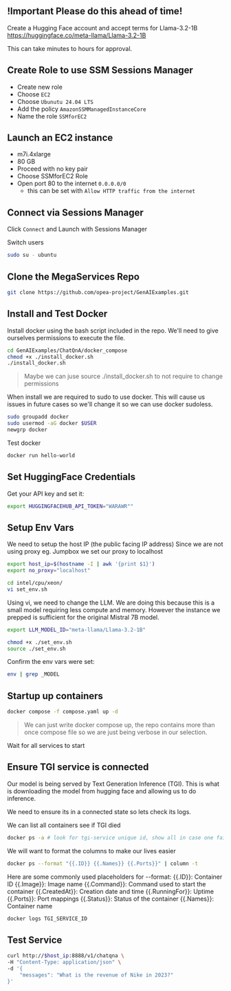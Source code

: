 ## !Important Please do this ahead of time!

Create a Hugging Face account and accept terms for Llama-3.2-1B
https://huggingface.co/meta-llama/Llama-3.2-1B

This can take minutes to hours for approval.

## Create Role to use SSM Sessions Manager

- Create new role
- Choose `EC2`
- Choose `Ubunutu 24.04 LTS`
- Add the policy `AmazonSSMManagedInstanceCore`
- Name the role `SSMforEC2`

## Launch an EC2 instance

- m7i.4xlarge
- 80 GB
- Proceed with no key pair
- Choose SSMforEC2 Role
- Open port 80 to the internet `0.0.0.0/0`
    - this can be set with `Allow HTTP traffic from the internet`

## Connect via Sessions Manager

Click `Connect` and Launch with Sessions Manager

Switch users

```sh
sudo su - ubuntu
```

## Clone the MegaServices Repo

```sh
git clone https://github.com/opea-project/GenAIExamples.git
```

## Install and Test Docker

Install docker using the bash script included in the repo.
We'll need to give ourselves permissions to execute the file.
```sh
cd GenAIExamples/ChatQnA/docker_compose
chmod +x ./install_docker.sh
./install_docker.sh
```

> Maybe we can juse source ./install_docker.sh to not require to change permissions

When install we are required to sudo to use docker.
This will cause us issues in future cases so we'll
change it so we can use docker sudoless.

```sh
sudo groupadd docker
sudo usermod -aG docker $USER
newgrp docker
```

Test docker

```sh
docker run hello-world
```

## Set HuggingFace Credentials

Get your API key and set it:

```sh
export HUGGINGFACEHUB_API_TOKEN="WARAWR""
```

## Setup Env Vars

We need to setup the host IP (the public facing IP address)
Since we are not using proxy eg. Jumpbox we set our proxy to localhost

```sh
export host_ip=$(hostname -I | awk '{print $1}')
export no_proxy="localhost"
```

```sh
cd intel/cpu/xeon/
vi set_env.sh
```

Using vi, we need to change the LLM.
We are doing this because this is a small model requiring less compute and memory.
However the instance we prepped is sufficient for the original Mistral 7B model.

```sh
export LLM_MODEL_ID="meta-llama/Llama-3.2-1B"
```

```sh
chmod +x ./set_env.sh
source ./set_env.sh
```

Confirm the env vars were set:

```sh
env | grep _MODEL
```

## Startup up containers

```sh
docker compose -f compose.yaml up -d
```

> We can just write docker compose up, the repo contains more than once compose file so we are just being verbose in our selection.

Wait for all services to start

## Ensure TGI service is connected

Our model is being served by Text Generation Inference (TGI).
This is what is downloading the model from hugging face and allowing us to do inference.

We need to ensure its in a connected state so lets check its logs.

We can list all containers see if TGI died
```sh
docker ps -a # look for tgi-service unique id, show all in case one fails
```

We will want to format the columns to make our lives easier
```sh
docker ps --format "{{.ID}} {{.Names}} {{.Ports}}" | column -t
```

Here are some commonly used placeholders for --format:
{{.ID}}: Container ID
{{.Image}}: Image name
{{.Command}}: Command used to start the container
{{.CreatedAt}}: Creation date and time
{{.RunningFor}}: Uptime
{{.Ports}}: Port mappings
{{.Status}}: Status of the container
{{.Names}}: Container name

```sh
docker logs TGI_SERVICE_ID
```

## Test Service

```sh
curl http://$host_ip:8888/v1/chatqna \
-H "Content-Type: application/json" \
-d '{
    "messages": "What is the revenue of Nike in 2023?"
}'
```